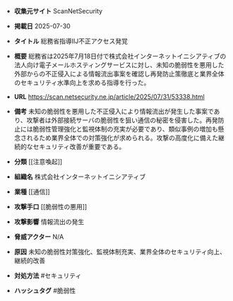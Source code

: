 - **収集元サイト**
ScanNetSecurity

- **掲載日**
2025-07-30

- **タイトル**
総務省指導IIJ不正アクセス発覚

- **概要**
総務省は2025年7月18日付で株式会社インターネットイニシアティブの法人向け電子メールホスティングサービスに対し、未知の脆弱性を悪用した外部からの不正侵入による情報流出事案を確認し再発防止策徹底と業界全体のセキュリティ水準向上を求める指導を行った。

- **URL**
https://scan.netsecurity.ne.jp/article/2025/07/31/53338.html

- **備考**
未知の脆弱性を悪用した不正侵入により情報流出が発生した事案であり、攻撃者は外部接続サーバの脆弱性を狙い通信の秘密を侵害した。再発防止には脆弱性管理強化と監視体制の充実が必要であり、類似事例の増加も懸念されるため業界全体での対策強化が求められる。攻撃の高度化に備えた継続的なセキュリティ改善が重要である。

- **分類**
[[注意喚起]]

- **組織名**
株式会社インターネットイニシアティブ

- **業種**
[[通信]]

- **攻撃手口**
[[脆弱性の悪用]]

- **攻撃影響**
情報流出の発生

- **脅威アクター**
N/A

- **原因**
未知の脆弱性対策強化、監視体制充実、業界全体のセキュリティ向上、継続的改善

- **対処方法**
#セキュリティ

- **ハッシュタグ**
#脆弱性
